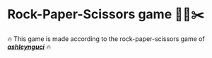 # Rock-Paper-Scissors game 👊🧻✂️
🔥 This game is made according to the rock-paper-scissors game of [***ashleynguci***](http://https://github.com/ashleynguci) 🔥

